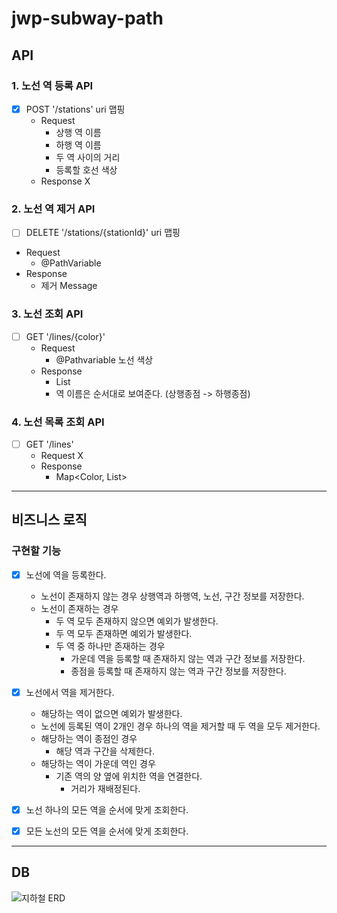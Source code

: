 # jwp-subway-path

## API

### 1. 노선 역 등록 API

- [x] POST '/stations' uri 맵핑
    - Request
        - 상행 역 이름
        - 하행 역 이름
        - 두 역 사이의 거리
        - 등록할 호선 색상
    - Response X

### 2. 노선 역 제거 API

- [ ] DELETE '/stations/{stationId}' uri 맵핑
- Request
    - @PathVariable
- Response
    - 제거 Message

### 3. 노선 조회 API

- [ ] GET '/lines/{color}'
    - Request
        - @Pathvariable 노선 색상
    - Response
        - List<StationName>
        - 역 이름은 순서대로 보여준다. (상행종점 -> 하행종점)

### 4. 노선 목록 조회 API

- [ ] GET '/lines'
    - Request X
    - Response
        - Map<Color, List<StationName>>

---

## 비즈니스 로직

### 구현할 기능

- [x] 노선에 역을 등록한다.
    - 노선이 존재하지 않는 경우 상행역과 하행역, 노선, 구간 정보를 저장한다.
    - 노선이 존재하는 경우
        - 두 역 모두 존재하지 않으면 예외가 발생한다.
        - 두 역 모두 존재하면 예외가 발생한다.
        - 두 역 중 하나만 존재하는 경우
            - 가운데 역을 등록할 때 존재하지 않는 역과 구간 정보를 저장한다.
            - 종점을 등록할 때 존재하지 않는 역과 구간 정보를 저장한다.

- [x] 노선에서 역을 제거한다.
    - 해당하는 역이 없으면 예외가 발생한다.
    - 노선에 등록된 역이 2개인 경우 하나의 역을 제거할 때 두 역을 모두 제거한다.
    - 해당하는 역이 종점인 경우
        - 해당 역과 구간을 삭제한다.
    - 해당하는 역이 가운데 역인 경우
        - 기존 역의 양 옆에 위치한 역을 연결한다.
            - 거리가 재배정된다.

- [x] 노선 하나의 모든 역을 순서에 맞게 조회한다.
- [x] 모든 노선의 모든 역을 순서에 맞게 조회한다.

---

## DB

![지하철 ERD](https://github.com/woowacourse-precourse/java-menu/assets/96688810/d33cfc2a-1fe9-4eb5-852d-1e586bffef8e)
